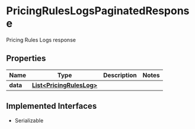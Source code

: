 

# PricingRulesLogsPaginatedResponse

Pricing Rules Logs response

## Properties

| Name | Type | Description | Notes |
|------------ | ------------- | ------------- | -------------|
|**data** | [**List&lt;PricingRulesLog&gt;**](PricingRulesLog.md) |  |  |


## Implemented Interfaces

* Serializable


